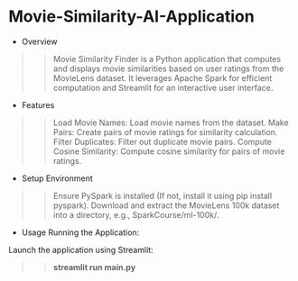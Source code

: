 # Movie-Similarity-AI-Application

* Overview
>> Movie Similarity Finder is a Python application that computes and displays movie similarities based on user ratings from the MovieLens dataset. It leverages Apache Spark for efficient computation and Streamlit for an interactive user interface.

* Features
>> Load Movie Names: Load movie names from the dataset.
>> Make Pairs: Create pairs of movie ratings for similarity calculation.
>> Filter Duplicates: Filter out duplicate movie pairs.
>> Compute Cosine Similarity: Compute cosine similarity for pairs of movie ratings.

* Setup Environment

>> Ensure PySpark is installed (If not, install it using pip install pyspark).
>> Download and extract the MovieLens 100k dataset into a directory, e.g., SparkCourse/ml-100k/.

* Usage
Running the Application:

Launch the application using Streamlit: 
>> **streamlit run main.py**
